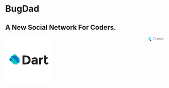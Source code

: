 # BugDad
## A New Social Network For Coders.
<img src="https://github.com/AchchuthaRengan/BugDad/blob/master/kisspng-dart-logo-programming-language-computer-programmin-python-stickers-5b5cab4fdb77c1.662145971532799823899.png" align="center" width="150">
<img src="https://github.com/AchchuthaRengan/BugDad/blob/master/flutter-lockup-c13da9c9303e26b8d5fc208d2a1fa20c1ef47eb021ecadf27046dea04c0cebf6.png" align="right" width="50">
